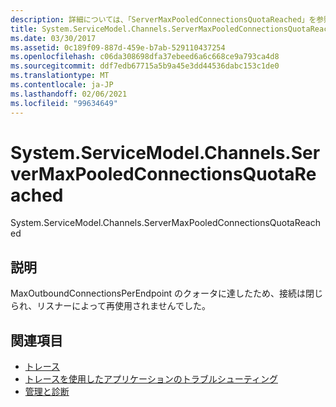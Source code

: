 ```yaml
---
description: 詳細については、「ServerMaxPooledConnectionsQuotaReached」を参照してください。
title: System.ServiceModel.Channels.ServerMaxPooledConnectionsQuotaReached
ms.date: 03/30/2017
ms.assetid: 0c189f09-887d-459e-b7ab-529110437254
ms.openlocfilehash: c06da308698dfa37ebeed6a6c668ce9a793ca4d8
ms.sourcegitcommit: ddf7edb67715a5b9a45e3dd44536dabc153c1de0
ms.translationtype: MT
ms.contentlocale: ja-JP
ms.lasthandoff: 02/06/2021
ms.locfileid: "99634649"
---
```

# <a name="systemservicemodelchannelsservermaxpooledconnectionsquotareached"></a>System.ServiceModel.Channels.ServerMaxPooledConnectionsQuotaReached

System.ServiceModel.Channels.ServerMaxPooledConnectionsQuotaReached  
  
## <a name="description"></a>説明  

 MaxOutboundConnectionsPerEndpoint のクォータに達したため、接続は閉じられ、リスナーによって再使用されませんでした。  
  
## <a name="see-also"></a>関連項目

- [トレース](index.md)
- [トレースを使用したアプリケーションのトラブルシューティング](using-tracing-to-troubleshoot-your-application.md)
- [管理と診断](../index.md)
